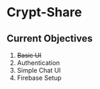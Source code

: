 # Crypt-Share

## Current Objectives
1) ~~Basic UI~~
2) Authentication
3) Simple Chat UI
4) Firebase Setup
